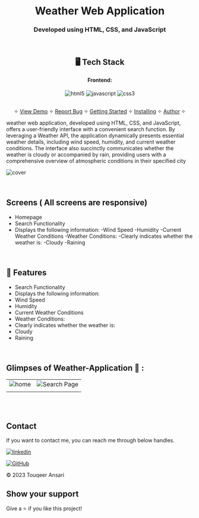 <h1 align="center">Weather Web Application</h1>

<h3 align="center">Developed using HTML, CSS, and JavaScript</h3>

<br />

<h2 align="center">🖥️ Tech Stack</h2>


<h4 align="center">Frontend:</h4>

<p align="center">
  <img src="https://img.shields.io/badge/HTML5-E34F26?style=for-the-badge&logo=html5&logoColor=white" alt="html5" />
  <img src="https://img.shields.io/badge/JavaScript-323330?style=for-the-badge&logo=javascript&logoColor=F7DF1E" alt="javascript" />
  <img src="https://img.shields.io/badge/CSS3-1572B6?style=for-the-badge&logo=css3&logoColor=white" alt="css3" />

</p>





<p align="center">
  <br />&#10023;
  <a href="#Demo">View Demo</a> &#10023;
  <a href="https://github.com/Touqeer001/Weather-web-base-application/issues">Report Bug</a> &#10023;
  <a href="#Getting-Started">Getting Started</a> &#10023; 
  <a href="#Install">Installing</a> &#10023;
  <a href="#Contact">Author</a> &#10023;
</p>

weather web application, developed using HTML, CSS, and JavaScript, offers a user-friendly interface with a convenient search function. By leveraging a Weather API, the application dynamically presents essential weather details, including wind speed, humidity, and current weather conditions. The interface also succinctly communicates whether the weather is cloudy or accompanied by rain, providing users with a comprehensive overview of atmospheric conditions in their specified city



![cover](https://github.com/Touqeer001/Weather-web-base-application/assets/126690073/7a4f9ce3-ea7f-499d-923a-cd1a104f67b7)



<br />

## Screens ( All screens are responsive)
- Homepage
- Search Functionality
- Displays the following information:
-Wind Speed
-Humidity
-Current Weather Conditions
-Weather Conditions:
-Clearly indicates whether the weather is:
-Cloudy
-Raining



<br />


## 🚀 Features
- Search Functionality
- Displays the following information:
- Wind Speed
- Humidity
- Current Weather Conditions
- Weather Conditions:
- Clearly indicates whether the weather is:
- Cloudy
- Raining


<br />

## Glimpses of Weather-Application 🙈 :


<table>
  <tr>
    <td><img src="https://github.com/Touqeer001/Weather-web-base-application/assets/126690073/71189143-d389-4a98-9169-cd0a8c5b497d" alt="home" /></td>
  <td><img src="https://github.com/Touqeer001/Weather-web-base-application/assets/126690073/d8096c2b-2f78-4470-8978-10d5b70222d0" alt="Search Page" /></td>
  </tr>
  <tr>
    <td><img src="https://github.com/Touqeer001/Weather-web-base-application/assets/126690073/b7ed7b56-e333-4282-b7aa-a805d8a3dc57" alt="" /></td>
    <td><img src="https://github.com/Touqeer001/Weather-web-base-application/assets/126690073/7c75e11c-ba7e-42a2-bb86-64b549a135ae" alt="" /></td>
  </tr>

  
 
</table>

<br />



<br />



## Contact

If you want to contact me, you can reach me through below handles.


[![linkedin](https://img.shields.io/badge/touqeer-0077B5?style=for-the-badge&logo=linkedin&logoColor=white)](https://www.linkedin.com/in/touqeer-ansari) 


[![GitHub](https://img.shields.io/badge/Touqeer001-20232A?style=for-the-badge&logo=Github&logoColor=white)](https://github.com/Touqeer001)

© 2023 Touqeer Ansari



## Show your support

Give a ⭐️ if you like this project!

